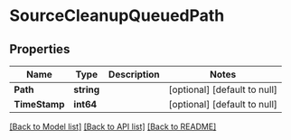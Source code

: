 # SourceCleanupQueuedPath

## Properties
Name | Type | Description | Notes
------------ | ------------- | ------------- | -------------
**Path** | **string** |  | [optional] [default to null]
**TimeStamp** | **int64** |  | [optional] [default to null]

[[Back to Model list]](../README.md#documentation-for-models) [[Back to API list]](../README.md#documentation-for-api-endpoints) [[Back to README]](../README.md)

